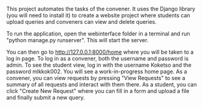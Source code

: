 This project automates the tasks of the convener. It uses the Django library (you will need to install it) to create a website project where students can upload queries and conveners can view and delete queries.

To run the application, open the webinterface folder in a terminal and run "python manage.py runserver". This will start the server.

You can then go to http://127.0.0.1:8000/home where you will be taken to a log in page. 
To log in as a convener, both the username and password is admin. 
To see the student view, log in with the username Koketso and the password mlkkok002. 
You will see a work-in-progress home page. As a convener, you can view requests by pressing "View Requests" to see a summary of all requests and interact with them there.
As a student, you can click "Create New Request" where you can fill in a form and upload a file and finally submit a new query.
